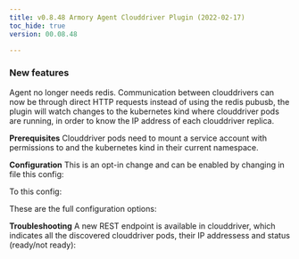 ```yaml
---
title: v0.8.48 Armory Agent Clouddriver Plugin (2022-02-17)
toc_hide: true
version: 00.08.48

---
```


### New features

Agent no longer needs redis. Communication between clouddrivers can now be through direct HTTP requests instead of using the redis pubusb, the plugin will watch changes to the kubernetes kind  where clouddriver pods are running, in order to know the IP address of each clouddriver replica.

**Prerequisites**
Clouddriver pods need to mount a service account with permissions to  and  the kubernetes kind  in their current namespace.

**Configuration**
This is an opt-in change and can be enabled by changing in  file this config:



To this config:



These are the full configuration options:


**Troubleshooting**
A new REST endpoint is available in clouddriver, which indicates all the discovered clouddriver pods, their IP addressess and status (ready/not ready):

